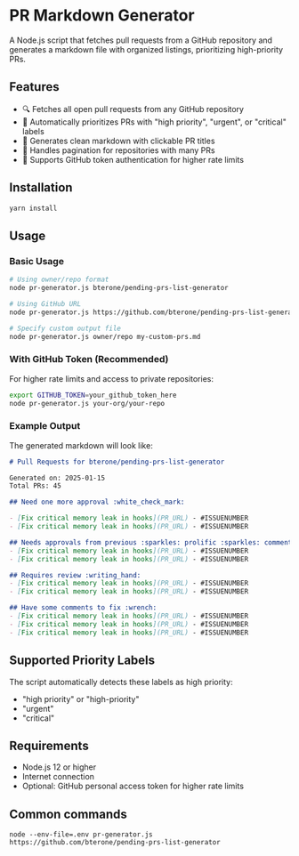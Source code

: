 # PR Markdown Generator

A Node.js script that fetches pull requests from a GitHub repository and generates a markdown file with organized listings, prioritizing high-priority PRs.

## Features

- 🔍 Fetches all open pull requests from any GitHub repository
- 🚨 Automatically prioritizes PRs with "high priority", "urgent", or "critical" labels
- 📝 Generates clean markdown with clickable PR titles
- 🔄 Handles pagination for repositories with many PRs
- 🔐 Supports GitHub token authentication for higher rate limits

## Installation

```bash
yarn install
```

## Usage

### Basic Usage

```bash
# Using owner/repo format
node pr-generator.js bterone/pending-prs-list-generator

# Using GitHub URL
node pr-generator.js https://github.com/bterone/pending-prs-list-generator

# Specify custom output file
node pr-generator.js owner/repo my-custom-prs.md
```

### With GitHub Token (Recommended)

For higher rate limits and access to private repositories:

```bash
export GITHUB_TOKEN=your_github_token_here
node pr-generator.js your-org/your-repo
```

### Example Output

The generated markdown will look like:

```markdown
# Pull Requests for bterone/pending-prs-list-generator

Generated on: 2025-01-15
Total PRs: 45

## Need one more approval :white_check_mark:

- [Fix critical memory leak in hooks](PR_URL) - #ISSUENUMBER
- [Fix critical memory leak in hooks](PR_URL) - #ISSUENUMBER

## Needs approvals from previous :sparkles: prolific :sparkles: commenters
- [Fix critical memory leak in hooks](PR_URL) - #ISSUENUMBER
- [Fix critical memory leak in hooks](PR_URL) - #ISSUENUMBER

## Requires review :writing_hand:
- [Fix critical memory leak in hooks](PR_URL) - #ISSUENUMBER
- [Fix critical memory leak in hooks](PR_URL) - #ISSUENUMBER

## Have some comments to fix :wrench:
- [Fix critical memory leak in hooks](PR_URL) - #ISSUENUMBER
- [Fix critical memory leak in hooks](PR_URL) - #ISSUENUMBER
- [Fix critical memory leak in hooks](PR_URL) - #ISSUENUMBER
```

## Supported Priority Labels

The script automatically detects these labels as high priority:
- "high priority" or "high-priority"
- "urgent"
- "critical"

## Requirements

- Node.js 12 or higher
- Internet connection
- Optional: GitHub personal access token for higher rate limits

## Common commands
```
node --env-file=.env pr-generator.js https://github.com/bterone/pending-prs-list-generator
```

